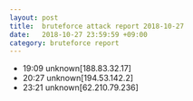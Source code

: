 ```yaml
---
layout: post
title:  bruteforce attack report 2018-10-27
date:   2018-10-27 23:59:59 +09:00
category: bruteforce report
---
```


* 19:09 unknown[188.83.32.17]
* 20:27 unknown[194.53.142.2]
* 23:21 unknown[62.210.79.236]
